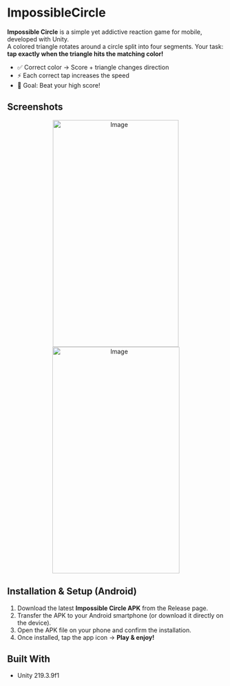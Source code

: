 # ImpossibleCircle

**Impossible Circle** is a simple yet addictive reaction game for mobile, developed with Unity.  
A colored triangle rotates around a circle split into four segments. Your task: **tap exactly when the triangle hits the matching color!**  

- ✅ Correct color → Score + triangle changes direction  
- ⚡ Each correct tap increases the speed  
- 🎯 Goal: Beat your high score!

## Screenshots
<p align="center">
  <img width="292" height="526" alt="Image" src="https://github.com/user-attachments/assets/a886fbdb-f916-4e62-b88e-94765fbc391e" />
  <img width="295" height="525" alt="Image" src="https://github.com/user-attachments/assets/b1cfbdd9-f36c-4544-9f2d-8765b20a28ca" />
</p>

## Installation & Setup (Android)
1. Download the latest **Impossible Circle APK** from the Release page.  
2. Transfer the APK to your Android smartphone (or download it directly on the device).  
3. Open the APK file on your phone and confirm the installation.  
4. Once installed, tap the app icon → **Play & enjoy!** 

## Built With
- Unity 219.3.9f1

